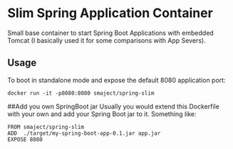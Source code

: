 # Slim Spring Application Container
Small base container to start Spring Boot Applications with embedded Tomcat (I basically used it for some 
 comparisons with App Severs).

## Usage
To boot in standalone mode and expose the default 8080 application port:

    docker run -it -p8080:8080 smaject/spring-slim
     
##Add you own SpringBoot jar
Usually you would extend this Dockerfile with your own and add your Spring Boot jar to it. Something like:

    FROM smaject/spring-slim
    ADD  ./target/my-spring-boot-app-0.1.jar app.jar
    EXPOSE 8080
    
